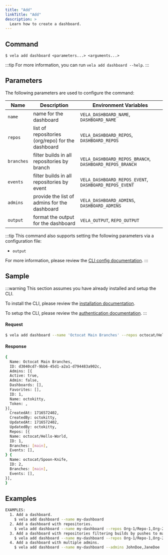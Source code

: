 ```yaml
---
title: "Add"
linkTitle: "Add"
description: >
  Learn how to create a dashboard.
---
```


## Command

```
$ vela add dashboard <parameters...> <arguments...>
```

:::tip
For more information, you can run `vela add dashboard --help`.
:::

## Parameters

The following parameters are used to configure the command:

| Name       | Description                                       | Environment Variables                                   |
| ---------- | ------------------------------------------------- | ------------------------------------------------------- |
| `name`     | name for the dashboard                            | `VELA_DASHBOARD_NAME`, `DASHBOARD_NAME`                 |
| `repos`    | list of repositories (org/repo) for the dashboard | `VELA_DASHBOARD_REPOS`, `DASHBOARD_REPOS`               |
| `branches` | filter builds in all repositories by branch       | `VELA_DASHBOARD_REPOS_BRANCH`, `DASHBOARD_REPOS_BRANCH` |
| `events`   | filter builds in all repositories by event        | `VELA_DASHBOARD_REPOS_EVENT`, `DASHBOARD_REPOS_EVENT`   |
| `admins`   | provide the list of admins for the dashboard      | `VELA_DASHBOARD_ADMINS`, `DASHBOARD_ADMINS`             |
| `output`   | format the output for the dashboard               | `VELA_OUTPUT`, `REPO_OUTPUT`                            |

:::tip
This command also supports setting the following parameters via a configuration file:

- `output`

For more information, please review the [CLI config documentation](/docs//docs/reference/cli/config.md).
:::

## Sample

:::warning
This section assumes you have already installed and setup the CLI.

To install the CLI, please review the [installation documentation](/docs/reference/cli/install.md).

To setup the CLI, please review the [authentication documentation](/docs/reference/cli/authentication.md).
:::

#### Request

```sh
$ vela add dashboard --name 'Octocat Main Branches' --repos octocat/Hello-World,octocat/Spoon-Knife --branches main
```

#### Response

```sh
{
  Name: Octocat Main Branches,
  ID: d3040cd7-9bb6-45d1-a2a1-d794483a902c,
  Admins: [{
  Active: true,
  Admin: false,
  Dashboards: [],
  Favorites: [],
  ID: 1,
  Name: octokitty,
  Token: ,
}],
  CreatedAt: 1716572402,
  CreatedBy: octokitty,
  UpdatedAt: 1716572402,
  UpdatedBy: octokitty,
  Repos: [{
  Name: octocat/Hello-World,
  ID: 1,
  Branches: [main],
  Events: [],
} {
  Name: octocat/Spoon-Knife,
  ID: 2,
  Branches: [main],
  Events: [],
}],
}
```

## Examples

```sh
EXAMPLES:
  1. Add a dashboard.
    $ vela add dashboard --name my-dashboard
  2. Add a dashboard with repositories.
    $ vela add dashboard --name my-dashboard --repos Org-1/Repo-1,Org-2/Repo-2
  3. Add a dashboard with repositories filtering builds by pushes to main.
    $ vela add dashboard --name my-dashboard --repos Org-1/Repo-1,Org-2/Repo-2 --branch main --event push
  4. Add a dashboard with multiple admins.
    $ vela add dashboard --name my-dashboard --admins JohnDoe,JaneDoe
```
